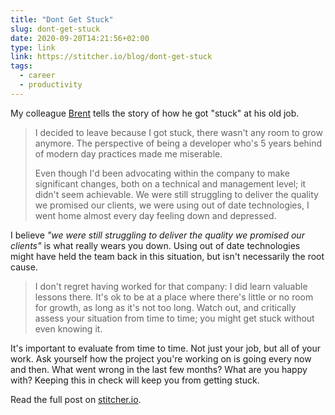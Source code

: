 ```yaml
---
title: "Dont Get Stuck"
slug: dont-get-stuck
date: 2020-09-20T14:21:56+02:00
type: link
link: https://stitcher.io/blog/dont-get-stuck
tags:
  - career
  - productivity
---
```


My colleague [Brent](https://twitter.com/brendt_gd) tells the story of how he got "stuck" at his old job.

> I decided to leave because I got stuck, there wasn't any room to grow anymore. The perspective of being a developer who's 5 years behind of modern day practices made me miserable.
>
> Even though I'd been advocating within the company to make significant changes, both on a technical and management level; it didn't seem achievable. We were still struggling to deliver the quality we promised our clients, we were using out of date technologies, I went home almost every day feeling down and depressed.

I believe _"we were still struggling to deliver the quality we promised our clients"_ is what really wears you down. Using out of date technologies might have held the team back in this situation, but isn't necessarily the root cause.

> I don't regret having worked for that company: I did learn valuable lessons there. It's ok to be at a place where there's little or no room for growth, as long as it's not too long. Watch out, and critically assess your situation from time to time; you might get stuck without even knowing it.

It's important to evaluate from time to time. Not just your job, but all of your work. Ask yourself how the project you're working on is going every now and then. What went wrong in the last few months? What are you happy with? Keeping this in check will keep you from getting stuck.

Read the full post on [stitcher.io](https://stitcher.io/blog/dont-get-stuck).
